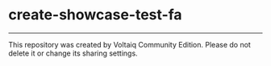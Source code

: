 # create-showcase-test-fa



---

This repository was created by Voltaiq Community Edition. Please do not delete it or change its
sharing settings.
